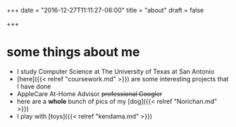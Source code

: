 +++
date = "2016-12-27T11:11:27-06:00"
title = "about"
draft = false

+++

 # some things about me

 * I study Computer Science at The University of Texas at San Antonio
 * [here]({{< relref "coursework.md" >}}) are some interesting projects that I have done
 * AppleCare At-Home Advisor ~~professional Googler~~
 * here are a **whole** bunch of pics of my [dog]({{< relref "Norichan.md" >}})
 * I play with [toys]({{< relref "kendama.md" >}})
 